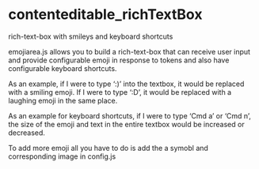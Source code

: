 # contenteditable_richTextBox
rich-text-box with smileys and keyboard shortcuts

emojiarea.js allows you to build a rich-text-box that can receive user input and provide configurable emoji in response to tokens and also have configurable keyboard shortcuts.

As an example, if I were to type ‘:)’ into the textbox, it would be replaced with a smiling emoji. If I were to type ‘:D’, it would be replaced with a laughing emoji in the same place.

As an example for keyboard shortcuts, if I were to type ‘Cmd a’ or ‘Cmd n’, the size of the emoji and text in the entire textbox would be increased or decreased.

To add more emoji all you have to do is add the a symobl and corresponding image in config.js
